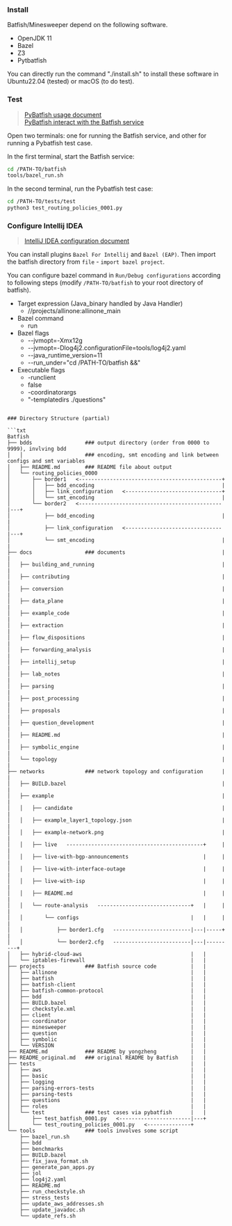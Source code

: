 ### <b>Install</b>

Batfish/Minesweeper depend on the following software.

* OpenJDK 11
* Bazel
* Z3
* Pytbatfish

You can directly run the command "./install.sh" to install these software in Ubuntu22.04 (tested) or macOS (to do test).

### <b>Test</b>

> [PyBatfish usage document](https://pybatfish.readthedocs.io/en/latest/getting_started.html) <br>
> [PyBatfish interact with the Batfish service](https://pybatfish.readthedocs.io/en/latest/notebooks/interacting.html#)

Open two terminals: one for running the Batfish service, and other for running a Pybatfish test case.

In the first terminal, start the Batfish service:
```sh
cd /PATH-TO/batfish
tools/bazel_run.sh
```

In the second terminal, run the Pybatfish test case:
```sh
cd /PATH-TO/tests/test
python3 test_routing_policies_0001.py
```

### <b>Configure Intellij IDEA</b>

> [IntelliJ IDEA configuration document](https://github.com/batfish/batfish/tree/master/docs/intellij_setup)

You can install plugins `Bazel For Intellij` and `Bazel (EAP)`. Then import the batfish directory from `file` - `import bazel project`.

You can configure bazel command in `Run/Debug configurations` according to following steps (modify `/PATH-TO/batfish` to your root directory of batfish).

* Target expression (Java\_binary handled by Java Handler)
    - //projects/allinone:allinone\_main
* Bazel command
    - run
* Bazel flags
    - --jvmopt=-Xmx12g
    - --jvmopt=-Dlog4j2.configurationFile=tools/log4j2.yaml
    - --java\_runtime\_version=11
    - --run\_under="cd /PATH-TO/batfish &&"
* Executable flags
    - -runclient
    - false
    - -coordinatorargs
    - "-templatedirs ./questions"
```

### Directory Structure (partial)

```txt
Batfish
├── bdds                 ### output directory (order from 0000 to 9999), invlving bdd
│   │                    ### encoding, smt encoding and link between configs and smt variables
│   ├── README.md        ### README file about output
│   └── routing_policies_0000
│       ├── border1   <----------------------------------------------+
│       │   ├── bdd_encoding                                         |
│       │   ├── link_configuration   <-------------------------------+ 
│       │   └── smt_encoding                                         |
│       └── border2   <----------------------------------------------|---+
│           ├── bdd_encoding                                         |   |
│           ├── link_configuration   <-------------------------------|---+
│           └── smt_encoding                                         |   |
├── docs                 ### documents                               |   |
│   ├── building_and_running                                         |   |
│   ├── contributing                                                 |   |
│   ├── conversion                                                   |   |
│   ├── data_plane                                                   |   |
│   ├── example_code                                                 |   |
│   ├── extraction                                                   |   |
│   ├── flow_dispositions                                            |   |
│   ├── forwarding_analysis                                          |   |
│   ├── intellij_setup                                               |   |
│   ├── lab_notes                                                    |   |
│   ├── parsing                                                      |   |
│   ├── post_processing                                              |   |
│   ├── proposals                                                    |   |
│   ├── question_development                                         |   |
│   ├── README.md                                                    |   |
│   ├── symbolic_engine                                              |   |
│   └── topology                                                     |   |
├── networks             ### network topology and configuration      |   |
│   ├── BUILD.bazel                                                  |   |
│   ├── example                                                      |   |
│   │   ├── candidate                                                |   |
│   │   ├── example_layer1_topology.json                             |   |
│   │   ├── example-network.png                                      |   |
│   │   ├── live   --------------------------------------------+     |   |
│   │   ├── live-with-bgp-announcements                        |     |   |
│   │   ├── live-with-interface-outage                         |     |   |
│   │   ├── live-with-isp                                      |     |   |
│   │   ├── README.md                                          |     |   |
│   │   └── route-analysis   ------------------------------+   |     |   |
│   │       └── configs                                    |   |     |   |
│   │           ├── border1.cfg   -------------------------|---|-----+   |
│   │           └── border2.cfg   -------------------------|---|---------+
│   ├── hybrid-cloud-aws                                   |   |
│   └── iptables-firewall                                  |   |
├── projects             ### Batfish source code           |   |
│   ├── allinone                                           |   |
│   ├── batfish                                            |   |
│   ├── batfish-client                                     |   |
│   ├── batfish-common-protocol                            |   |
│   ├── bdd                                                |   |
│   ├── BUILD.bazel                                        |   |
│   ├── checkstyle.xml                                     |   |
│   ├── client                                             |   |
│   ├── coordinator                                        |   |
│   ├── minesweeper                                        |   |
│   ├── question                                           |   |
│   ├── symbolic                                           |   |
│   └── VERSION                                            |   |
├── README.md            ### README by yongzheng           |   |
├── README_original.md   ### original README by Batfish    |   |
├── tests                                                  |   |
│   ├── aws                                                |   |
│   ├── basic                                              |   |
│   ├── logging                                            |   |
│   ├── parsing-errors-tests                               |   |
│   ├── parsing-tests                                      |   |
│   ├── questions                                          |   |
│   ├── roles                                              |   |
│   └── test             ### test cases via pybatfish      |   |
│       ├── test_batfish_0001.py   <-----------------------|---+
│       └── test_routing_policies_0001.py   <--------------+
└── tools                ### tools involves some script
    ├── bazel_run.sh
    ├── bdd
    ├── benchmarks
    ├── BUILD.bazel
    ├── fix_java_format.sh
    ├── generate_pan_apps.py
    ├── jol
    ├── log4j2.yaml
    ├── README.md
    ├── run_checkstyle.sh
    ├── stress_tests
    ├── update_aws_addresses.sh
    ├── update_javadoc.sh
    └── update_refs.sh
```

